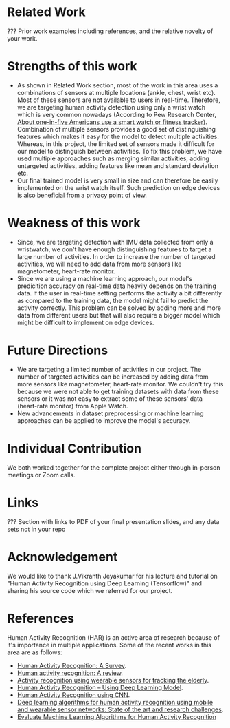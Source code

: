
# Related Work

??? Prior work examples including references, and the relative novelty of your work.

# Strengths of this work

* As shown in Related Work section, most of the work in this area uses a combinations of sensors at multiple locations (ankle, chest, wrist etc). Most of these sensors are not available to users in real-time. Therefore, we are targeting human activity detection using only a wrist watch which is very common nowadays (According to Pew Research Center, [About one-in-five Americans use a smart watch or fitness tracker](https://www.pewresearch.org/fact-tank/2020/01/09/about-one-in-five-americans-use-a-smart-watch-or-fitness-tracker/)). Combination of multiple sensors provides a good set of distinguishing features which makes it easy for the model to detect multiple activities. Whereas, in this project, the limited set of sensors made it difficult for our model to distinguish between activities. To fix this problem, we have used multiple approaches such as merging similar activities, adding untargeted activities, adding features like mean and standard deviation etc. 
* Our final trained model is very small in size and can therefore be easily implemented on the wrist watch itself. Such prediction on edge devices is also beneficial from a privacy point of view.

# Weakness of this work

* Since, we are targeting detection with IMU data collected from only a wristwatch, we don't have enough distinguishing features to target a large number of activities. In order to increase the number of targeted activities, we will need to add data from more sensors like magnetometer, heart-rate monitor.
* Since we are using a machine learning approach, our model's predicition accuracy on real-time data heavily depends on the training data. If the user in real-time setting performs the activity a bit differently as compared to the training data, the model might fail to predict the activity correctly. This problem can be solved by adding more and more data from different users but that will also require a bigger model which might be difficult to implement on edge devices. 

# Future Directions

* We are targeting a limited number of activities in our project. The number of targeted activities can be increased by adding data from more sensors like magnetometer, heart-rate monitor. We couldn't try this because we were not able to get training datasets with data from these sensors or it was not easy to extract some of these sensors' data (heart-rate monitor) from Apple Watch.
* New advancements in dataset preprocessing or machine learning approaches can be applied to improve the model's accuracy.

# Individual Contribution
We both worked together for the complete project either through in-person meetings or Zoom calls.

# Links
 ??? Section with links to PDF of your final presentation slides, and any data sets not in your repo

# Acknowledgement
We would like to thank J.Vikranth Jeyakumar for his lecture and tutorial on "Human Activity Recognition using Deep Learning (Tensorflow)" and sharing his source code which we referred for our project.

# References
Human Activity Recognition (HAR) is an active area of research because of it's importance in multiple applications. Some of the recent works in this area are as follows: 

* [Human Activity Recognition: A Survey](https://www.sciencedirect.com/science/article/pii/S1877050919310166).  
* [Human activity recognition: A review](https://ieeexplore.ieee.org/document/7072750).  
* [Activity recognition using wearable sensors for tracking the elderly](https://link.springer.com/article/10.1007%2Fs11257-020-09268-2).  
* [Human Activity Recognition – Using Deep Learning Model](https://www.geeksforgeeks.org/human-activity-recognition-using-deep-learning-model/).  
* [Human Activity Recognition using CNN](http://www.ijsrp.org/research-paper-0220.php?rp=P989628).  
* [Deep learning algorithms for human activity recognition using mobile and wearable sensor networks: State of the art and research challenges](https://www.sciencedirect.com/science/article/pii/S0957417418302136).  
* [Evaluate Machine Learning Algorithms for Human Activity Recognition](https://machinelearningmastery.com/evaluate-machine-learning-algorithms-for-human-activity-recognition/)
